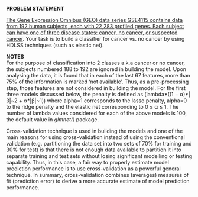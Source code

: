 **PROBLEM STATEMENT**

[The Gene Expression Omnibus (GEO) data series GSE4115 contains data
from 192 human subjects, each with 22,283 profiled genes. Each subject
can have one of three disease states: cancer, no cancer, or suspected
cancer](http://www.ncbi.nlm.nih.gov/geo/query/acc.cgi?acc=GSE4115). Your
task is to build a classifier for cancer vs. no cancer by using HDLSS
techniques (such as elastic net).

**NOTES**\
For the purpose of classification into 2 classes a.k.a cancer or no
cancer, the subjects numbered 188 to 192 are ignored in building the
model. Upon analysing the data, it is found that in each of the last 67
features, more than 75% of the information is marked ‘not available’.
Thus, as a pre-processing step, those features are not considered in
building the model. For the first three models discussed below, the
penalty is defined as (lambda\*((1 − α)\*|β|~2 + α\*|β|~1)) where
alpha=1 corresponds to the lasso penalty, alpha=0 to the ridge penalty
and the elastic net corresponding to 0 ≤ α ≤ 1. The number of lambda
values considered for each of the above models is 100, the default value
in *glmnet()* package.

Cross-validation technique is used in building the models and one of the
main reasons for using cross-validation instead of using the
conventional validation (e.g. partitioning the data set into two sets of
70% for training and 30% for test) is that there is not enough data
available to partition it into separate training and test sets without
losing significant modelling or testing capability. Thus, in this case,
a fair way to properly estimate model prediction performance is to use
cross-validation as a powerful general technique. In summary,
cross-validation combines (averages) measures of fit (prediction error)
to derive a more accurate estimate of model prediction performance.

